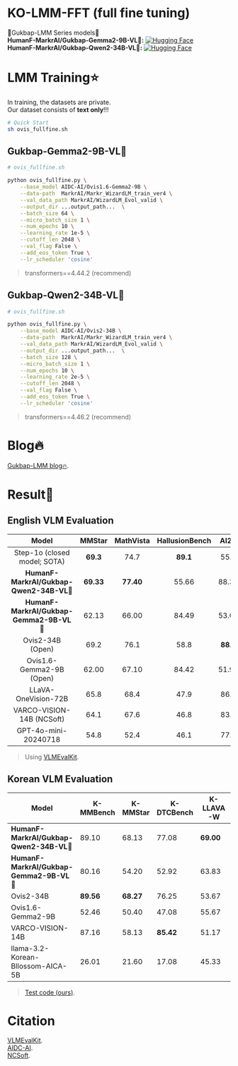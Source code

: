 # KO-LMM-FFT (full fine tuning)
🍚Gukbap-LMM Series models🍚  
**HumanF-MarkrAI/Gukbap-Gemma2-9B-VL🍚:** [![Hugging Face](https://img.shields.io/badge/%F0%9F%A4%97%20Hugging%20Face-Spaces-blue)](https://huggingface.co/HumanF-MarkrAI/Gukbap-Gemma2-9B-VL)   
**HumanF-MarkrAI/Gukbap-Qwen2-34B-VL🍚:** [![Hugging Face](https://img.shields.io/badge/%F0%9F%A4%97%20Hugging%20Face-Spaces-blue)](https://huggingface.co/HumanF-MarkrAI/Gukbap-Qwen2-34B-VL)  
  
# LMM Training⭐
In training, the datasets are private.  
Our dataset consists of **text only**!!!  
```sh
# Quick Start
sh ovis_fullfine.sh
```
    
## Gukbap-Gemma2-9B-VL🍚
```sh
# ovis_fullfine.sh

python ovis_fullfine.py \
    --base_model AIDC-AI/Ovis1.6-Gemma2-9B \
    --data-path  MarkrAI/Markr_WizardLM_train_ver4 \
    --val_data_path MarkrAI/WizardLM_Evol_valid \
    --output_dir ...output_path...  \
    --batch_size 64 \
    --micro_batch_size 1 \
    --num_epochs 10 \
    --learning_rate 1e-5 \
    --cutoff_len 2048 \
    --val_flag False \
    --add_eos_token True \
    --lr_scheduler 'cosine'
```
> transformers==4.44.2 (recommend)
  
## Gukbap-Qwen2-34B-VL🍚
```sh
# ovis_fullfine.sh

python ovis_fullfine.py \
    --base_model AIDC-AI/Ovis2-34B \
    --data-path  MarkrAI/Markr_WizardLM_train_ver4 \
    --val_data_path MarkrAI/WizardLM_Evol_valid \
    --output_dir ...output_path...  \
    --batch_size 128 \
    --micro_batch_size 1 \
    --num_epochs 10 \
    --learning_rate 2e-5 \
    --cutoff_len 2048 \
    --val_flag False \
    --add_eos_token True \
    --lr_scheduler 'cosine'
```
> transformers==4.46.2 (recommend)

# Blog🔥
[Gukbap-LMM blog🔥]().
  
# Result🤗

## English VLM Evaluation
| Model | MMStar | MathVista | HallusionBench | AI2D | OCRBench | MMVet | MMBench_V11 | AVG |
|:---------:|:-----:|:------:|:-----:|:-----:|:----:|:-----:|:-----:|:-----:|
| Step-1o (closed model; SOTA) | **69.3** | 74.7 | **89.1** | 55.8 | **92.6** | **82.8** | **87.3** | **78.8** |
| **HumanF-MarkrAI/Gukbap-Qwen2-34B-VL🍚** | **69.33** | **77.40** | 55.66 | 88.31 | 84.7 | 74.13 | 86.53 | 76.58 |
| **HumanF-MarkrAI/Gukbap-Gemma2-9B-VL🍚** | 62.13 | 66.00 | 84.49 | 53.01 | 82.80 | 63.90 | 82.20 | 70.65 |
| Ovis2-34B (Open) | 69.2 | 76.1 | 58.8 | **88.3** | 89.4 | 77.1 | 86.5 | 77.9 |
| Ovis1.6-Gemma2-9B (Open) | 62.00 | 67.10 | 84.42 | 51.96 | 82.60 | 64.68 | 82.20 | 70.71 |
| LLaVA-OneVision-72B | 65.8 | 68.4 | 47.9 | 86.2 | 74.1| 60.6 | 84.5 | 69.6 |
| VARCO-VISION-14B (NCSoft) | 64.1 | 67.6 | 46.8 | 83.9 | 81.5 | 53.0 | 81.2 | 68.3 |
| GPT-4o-mini-20240718 | 54.8 | 52.4 | 46.1 | 77.8 | 78.5 | 66.9 | 76.0 | 64.6 |
> Using [VLMEvalKit](https://github.com/open-compass/VLMEvalKit).
  
## Korean VLM Evaluation
| Model | K-MMBench | K-MMStar| K-DTCBench | K-LLAVA-W | Average |
| --- | --- | --- | --- | --- | --- |
| **HumanF-MarkrAI/Gukbap-Qwen2-34B-VL🍚** | 89.10 | 68.13 | 77.08 | **69.00** | **75.83** |
| **HumanF-MarkrAI/Gukbap-Gemma2-9B-VL🍚** | 80.16 | 54.20 | 52.92 | 63.83 | 62.78 |
| Ovis2-34B | **89.56** | **68.27** | 76.25 | 53.67 | 71.94 |
| Ovis1.6-Gemma2-9B | 52.46 | 50.40 | 47.08 | 55.67 | 51.40 |
| VARCO-VISION-14B | 87.16 | 58.13 | **85.42** | 51.17 | 70.47 | 
| llama-3.2-Korean-Bllossom-AICA-5B	 | 26.01 | 21.60 | 17.08 | 45.33 | 27.51 |   
> [Test code (ours)]().
   
# Citation
[VLMEvalKit](https://github.com/open-compass/VLMEvalKit).  
[AIDC-AI](https://huggingface.co/AIDC-AI).  
[NCSoft](https://huggingface.co/NCSOFT).

